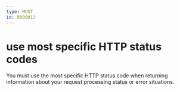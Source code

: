 ```yaml
---
type: MUST
id: R000013
---
```


# use most specific HTTP status codes

You must use the most specific HTTP status code when returning information about your request processing status or error situations.
